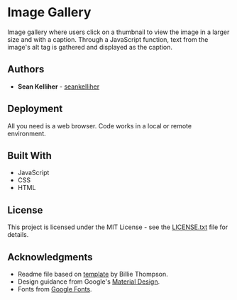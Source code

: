 # Image Gallery

Image gallery where users click on a thumbnail to view the image in a larger size and with a caption. Through a JavaScript function, text from the image's alt tag is gathered and displayed as the caption.

## Authors

* **Sean Kelliher** - [seankelliher](https://github.com/seankelliher)

## Deployment

All you need is a web browser. Code works in a local or remote environment.

## Built With

* JavaScript
* CSS
* HTML

## License

This project is licensed under the MIT License - see the [LICENSE.txt](LICENSE.txt) file for details.

## Acknowledgments

* Readme file based on [template](https://gist.github.com/PurpleBooth/109311bb0361f32d87a2) by Billie Thompson.
* Design guidance from Google's [Material Design](https://material.io/design).
* Fonts from [Google Fonts](https://fonts.google.com).